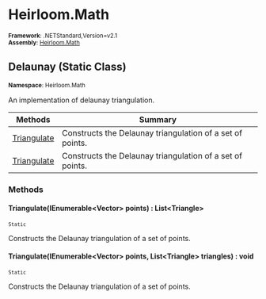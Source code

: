 # Heirloom.Math

<small>**Framework**: .NETStandard,Version=v2.1</small>  
<small>**Assembly**: [Heirloom.Math](../Heirloom.Math/Heirloom.Math.md)</small>  

## Delaunay (Static Class)
<small>**Namespace**: Heirloom.Math</sub></small>  

An implementation of delaunay triangulation.

| Methods                     | Summary                                                   |
|-----------------------------|-----------------------------------------------------------|
| [Triangulate](#TRI86AB1534) | Constructs the Delaunay triangulation of a set of points. |
| [Triangulate](#TRI86AB1534) | Constructs the Delaunay triangulation of a set of points. |

### Methods

#### <a name="TRID625DE96"></a>Triangulate(IEnumerable\<Vector> points) : List\<Triangle>
<small>`Static`</small>

Constructs the Delaunay triangulation of a set of points.


#### <a name="TRIB7A53FD1"></a>Triangulate(IEnumerable\<Vector> points, List\<Triangle> triangles) : void
<small>`Static`</small>

Constructs the Delaunay triangulation of a set of points.


